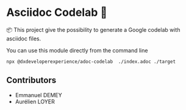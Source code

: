 # Asciidoc Codelab 🎉

📦 This project give the possibility to generate a Google codelab with asciidoc files.

You can use this module directly from the command line

```shell
npx @dxdeveloperexperience/adoc-codelab  ./index.adoc ./target
```

## Contributors

- Emmanuel DEMEY
- Aurélien LOYER
